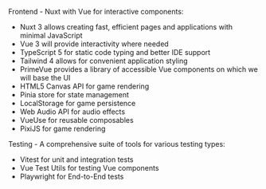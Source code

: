 Frontend - Nuxt with Vue for interactive components:

- Nuxt 3 allows creating fast, efficient pages and applications with minimal JavaScript
- Vue 3 will provide interactivity where needed
- TypeScript 5 for static code typing and better IDE support
- Tailwind 4 allows for convenient application styling
- PrimeVue provides a library of accessible Vue components on which we will base the UI
- HTML5 Canvas API for game rendering
- Pinia store for state management
- LocalStorage for game persistence
- Web Audio API for audio effects
- VueUse for reusable composables
- PixiJS for game rendering

Testing - A comprehensive suite of tools for various testing types:

- Vitest for unit and integration tests
- Vue Test Utils for testing Vue components
- Playwright for End-to-End tests
